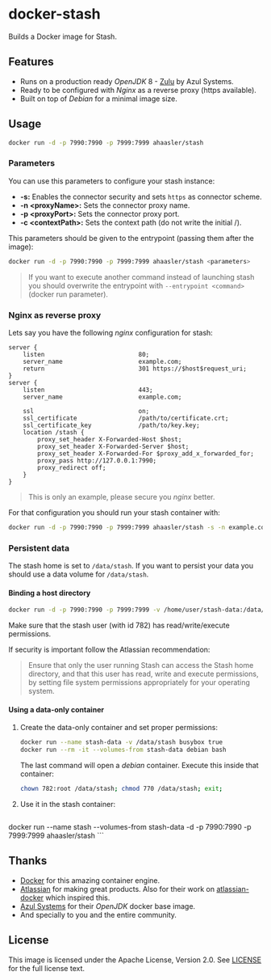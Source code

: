 # docker-stash

Builds a Docker image for Stash.

## Features

* Runs on a production ready *OpenJDK* 8 - [Zulu](http://www.azulsystems.com/products/zulu "Zulu: Multi-platform Certified OpenJDK") by Azul Systems.
* Ready to be configured with *Nginx* as a reverse proxy (https available).
* Built on top of *Debian* for a minimal image size.

## Usage

```bash
docker run -d -p 7990:7990 -p 7999:7999 ahaasler/stash
```

### Parameters

You can use this parameters to configure your stash instance:

* **-s:** Enables the connector security and sets `https` as connector scheme.
* **-n &lt;proxyName&gt;:** Sets the connector proxy name.
* **-p &lt;proxyPort&gt;:** Sets the connector proxy port.
* **-c &lt;contextPath&gt;:** Sets the context path (do not write the initial /).

This parameters should be given to the entrypoint (passing them after the image):

```bash
docker run -d -p 7990:7990 -p 7999:7999 ahaasler/stash <parameters>
```

> If you want to execute another command instead of launching stash you should overwrite the entrypoint with `--entrypoint <command>` (docker run parameter).

### Nginx as reverse proxy

Lets say you have the following *nginx* configuration for stash:

```
server {
	listen                          80;
	server_name                     example.com;
	return                          301 https://$host$request_uri;
}
server {
	listen                          443;
	server_name                     example.com;

	ssl                             on;
	ssl_certificate                 /path/to/certificate.crt;
	ssl_certificate_key             /path/to/key.key;
	location /stash {
		proxy_set_header X-Forwarded-Host $host;
		proxy_set_header X-Forwarded-Server $host;
		proxy_set_header X-Forwarded-For $proxy_add_x_forwarded_for;
		proxy_pass http://127.0.0.1:7990;
		proxy_redirect off;
	}
}
```

> This is only an example, please secure you *nginx* better.

For that configuration you should run your stash container with:

```bash
docker run -d -p 7990:7990 -p 7999:7999 ahaasler/stash -s -n example.com -p 443 -c stash
```

### Persistent data

The stash home is set to `/data/stash`. If you want to persist your data you should use a data volume for `/data/stash`.

#### Binding a host directory

```bash
docker run -d -p 7990:7990 -p 7999:7999 -v /home/user/stash-data:/data/stash ahaasler/stash
```

Make sure that the stash user (with id 782) has read/write/execute permissions.

If security is important follow the Atlassian recommendation:

> Ensure that only the user running Stash can access the Stash home directory, and that this user has read, write and execute permissions, by setting file system permissions appropriately for your operating system.

#### Using a data-only container

1. Create the data-only container and set proper permissions:

	```bash
	docker run --name stash-data -v /data/stash busybox true
	docker run --rm -it --volumes-from stash-data debian bash
	```
	The last command will open a *debian* container. Execute this inside that container:
	```bash
	chown 782:root /data/stash; chmod 770 /data/stash; exit;
	```

2. Use it in the stash container:

	```bash
docker run --name stash --volumes-from stash-data -d -p 7990:7990 -p 7999:7999 ahaasler/stash
	```

## Thanks

* [Docker](https://www.docker.com/ "Docker") for this amazing container engine.
* [Atlassian](https://www.atlassian.com/ "Atlassian") for making great products. Also for their work on [atlassian-docker](https://bitbucket.org/atlassianlabs/atlassian-docker "atlassian-docker repo") which inspired this.
* [Azul Systems](http://www.azulsystems.com/ "Azul Systems") for their *OpenJDK* docker base image.
* And specially to you and the entire community.

## License

This image is licensed under the Apache License, Version 2.0. See [LICENSE](LICENSE) for the full license text.
